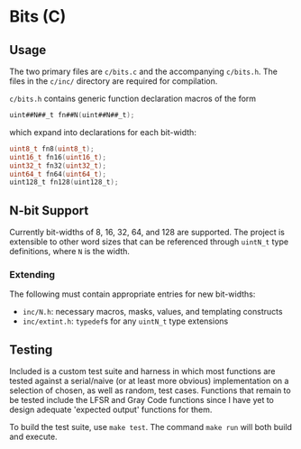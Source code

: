 Bits (C)
========

## Usage

The two primary files are `c/bits.c` and the accompanying `c/bits.h`. The files in the `c/inc/` directory are required for compilation.

`c/bits.h` contains generic function declaration macros of the form
```C
uint##N##_t fn##N(uint##N##_t);
```
which expand into declarations for each bit-width:
```C
uint8_t fn8(uint8_t);
uint16_t fn16(uint16_t);
uint32_t fn32(uint32_t);
uint64_t fn64(uint64_t);
uint128_t fn128(uint128_t);
```

## N-bit Support

Currently bit-widths of 8, 16, 32, 64, and 128 are supported. The project is extensible to other word sizes that can be referenced through `uintN_t` type definitions, where `N` is the width.

### Extending

The following must contain appropriate entries for new bit-widths:
+ `inc/N.h`: necessary macros, masks, values, and templating constructs
+ `inc/extint.h`: `typedef`s for any `uintN_t` type extensions

## Testing

Included is a custom test suite and harness in which most functions are tested against a serial/naive (or at least more obvious) implementation on a selection of chosen, as well as random, test cases. Functions that remain to be tested include the LFSR and Gray Code functions since I have yet to design adequate 'expected output' functions for them.

To build the test suite, use `make test`. The command `make run` will both build and execute.
